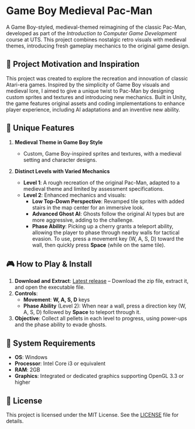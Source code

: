 # Game Boy Medieval Pac-Man

A Game Boy-styled, medieval-themed reimagining of the classic Pac-Man, developed as part of the *Introduction to Computer Game Development* course at UTS. This project combines nostalgic retro visuals with medieval themes, introducing fresh gameplay mechanics to the original game design.

## 📜 Project Motivation and Inspiration

This project was created to explore the recreation and innovation of classic Atari-era games. Inspired by the simplicity of Game Boy visuals and medieval lore, I aimed to give a unique twist to Pac-Man by designing custom sprites and textures and introducing new mechanics. Built in Unity, the game features original assets and coding implementations to enhance player experience, including AI adaptations and an inventive new ability.

## 🌟 Unique Features

1. **Medieval Theme in Game Boy Style**
   - Custom, Game Boy-inspired sprites and textures, with a medieval setting and character designs.
   
2. **Distinct Levels with Varied Mechanics**
   - **Level 1**: A rough recreation of the original Pac-Man, adapted to a medieval theme and limited by assessment specifications.
   - **Level 2**: Enhanced mechanics and visuals:
     - **Low Top-Down Perspective**: Revamped tile sprites with added stairs in the map center for an immersive look.
     - **Advanced Ghost AI**: Ghosts follow the original AI types but are more aggressive, adding to the challenge.
     - **Phase Ability**: Picking up a cherry grants a teleport ability, allowing the player to phase through nearby walls for tactical evasion. To use, press a movement key (W, A, S, D) toward the wall, then quickly press **Space** (while on the same tile).

## 🎮 How to Play & Install

1. **Download and Extract**: [Latest release](https://github.com/YourUsername/Medieval-Pacman/releases) – Download the zip file, extract it, and open the executable file.
2. **Controls**:
   - **Movement**: **W, A, S, D** keys
   - **Phase Ability** (Level 2): When near a wall, press a direction key (W, A, S, D) followed by **Space** to teleport through it.
3. **Objective**: Collect all pellets in each level to progress, using power-ups and the phase ability to evade ghosts.

## 🔧 System Requirements

- **OS**: Windows
- **Processor**: Intel Core i3 or equivalent
- **RAM**: 2GB
- **Graphics**: Integrated or dedicated graphics supporting OpenGL 3.3 or higher

## 📄 License

This project is licensed under the MIT License. See the [LICENSE](https://github.com/YourUsername/Medieval-Pacman/blob/main/LICENSE) file for details.
